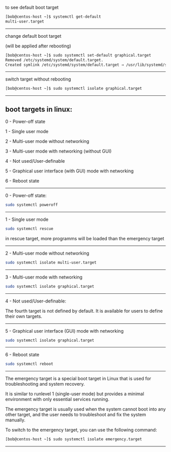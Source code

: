 

to see default boot target

```bash
[bob@centos-host ~]$ systemctl get-default
multi-user.target
```

________________________________________________________________________________________________


change default boot target

(will be applied after rebooting)

```bash
[bob@centos-host ~]$ sudo systemctl set-default graphical.target
Removed /etc/systemd/system/default.target.
Created symlink /etc/systemd/system/default.target → /usr/lib/systemd/system/graphical.target.
```

________________________________________________________________________________________________


switch target without rebooting

```bash
[bob@centos-host ~]$ sudo systemctl isolate graphical.target 
```

________________________________________________________________________________________________


## boot targets in linux:



0 - Power-off state

1 - Single user mode

2 - Multi-user mode without networking

3 - Multi-user mode with networking (without GUI)

4 - Not used/User-definable

5 - Graphical user interface (with GUI) mode with networking

6 - Reboot state


________________________________________________________________________________________________


0 - Power-off state:


```bash
sudo systemctl poweroff
```

________________________________________________________________________________________________


1 - Single user mode


```bash
sudo systemctl rescue
```

in rescue target, more programms will be loaded than the emergency target

________________________________________________________________________________________________


2 - Multi-user mode without networking


```bash
sudo systemctl isolate multi-user.target
```

________________________________________________________________________________________________


3 - Multi-user mode with networking


```bash
sudo systemctl isolate graphical.target
```

________________________________________________________________________________________________


4 - Not used/User-definable:

The fourth target is not defined by default. It is available for users to define their own targets.



________________________________________________________________________________________________


5 - Graphical user interface (GUI) mode with networking


```bash
sudo systemctl isolate graphical.target
```

________________________________________________________________________________________________



6 - Reboot state

```bash
sudo systemctl reboot
```

________________________________________________________________________________________________


The emergency target is a special boot target in Linux that is used for troubleshooting and system recovery.

It is similar to runlevel 1 (single-user mode) but provides a minimal environment with only essential services running. 

The emergency target is usually used when the system cannot boot into any other target, and the user needs to troubleshoot and fix the system manually.

To switch to the emergency target, you can use the following command:

```bash
[bob@centos-host ~]$ sudo systemctl isolate emergency.target
```

________________________________________________________________________________________________
